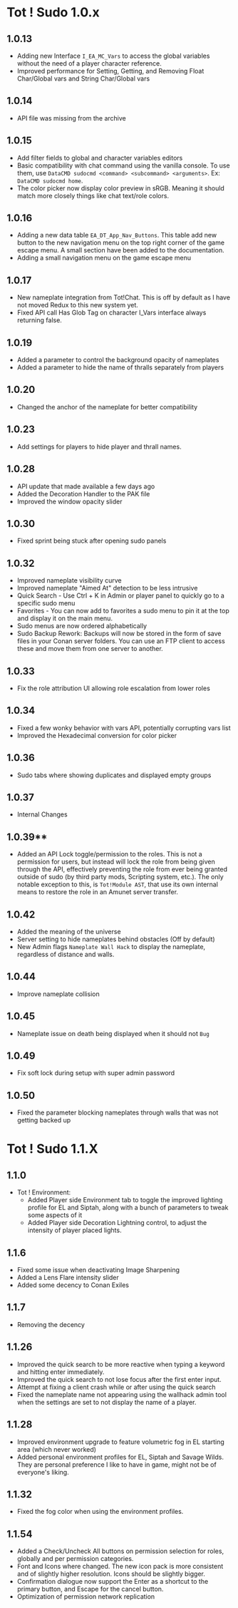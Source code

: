 # Tot ! Sudo 1.0.x

## 1.0.13
- Adding new Interface `I_EA_MC_Vars` to access the global variables without the need of a player character reference.
- Improved performance for Setting, Getting, and Removing Float Char/Global vars and String Char/Global vars

## 1.0.14
- API file was missing from the archive

## 1.0.15
- Add filter fields to global and character variables editors
- Basic compatibility with chat command using the vanilla console. To use them, use `DataCMD sudocmd <command> <subcommand> <arguments>`. Ex: `DataCMD sudocmd home`. 
- The color picker now display color preview in sRGB. Meaning it should match more closely things like chat text/role colors.

## 1.0.16
- Adding a new data table `EA_DT_App_Nav_Buttons`. This table add new button to the new navigation menu on the top right corner of the game escape menu. A small section have been added to the documentation.
- Adding a small navigation menu on the game escape menu

## 1.0.17
- New nameplate integration from Tot!Chat. This is off by default as I have not moved Redux to this new system yet.
- Fixed API call Has Glob Tag on character I_Vars interface always returning false.

## 1.0.19
- Added a parameter to control the background opacity of nameplates
- Added a parameter to hide the name of thralls separately from players

## 1.0.20
- Changed the anchor of the nameplate for better compatibility

## 1.0.23
- Add settings for players to hide player and thrall names.

## 1.0.28
- API update that made available a few days ago
- Added the Decoration Handler to the PAK file
- Improved the window opacity slider

## 1.0.30
- Fixed sprint being stuck after opening sudo panels

## 1.0.32
- Improved nameplate visibility curve
- Improved nameplate "Aimed At" detection to be less intrusive
- Quick Search - Use Ctrl + K in Admin or player panel to quickly go to a specific sudo menu
- Favorites - You can now add to favorites a sudo menu to pin it at the top and display it on the main menu.
- Sudo menus are now ordered alphabetically
- Sudo Backup Rework: Backups will now be stored in the form of save files in your Conan server folders. You can use an FTP client to access these and move them from one server to another.

## 1.0.33
- Fix the role attribution UI allowing role escalation from lower roles

## 1.0.34
- Fixed a few wonky behavior with vars API, potentially corrupting vars list
- Improved the Hexadecimal conversion for color picker

## 1.0.36
- Sudo tabs where showing duplicates and displayed empty groups

## 1.0.37
- Internal Changes

## 1.0.39**
- Added an API Lock toggle/permission to the roles. This is not a permission for users, but instead will lock the role from being given through the API, effectively preventing the role from ever being granted outside of sudo (by third party mods, Scripting system, etc.). The only notable exception to this, is `Tot!Module AST`, that use its own internal means to restore the role in an Amunet server transfer.

## 1.0.42
- Added the meaning of the universe
- Server setting to hide nameplates behind obstacles (Off by default)
- New Admin flags `Nameplate Wall Hack` to display the nameplate, regardless of distance and walls.

## 1.0.44
- Improve nameplate collision

## 1.0.45
- Nameplate issue on death being displayed when it should not `Bug`

## 1.0.49
- Fix soft lock during setup with super admin password

## 1.0.50
- Fixed the parameter blocking nameplates through walls that was not getting backed up

# Tot ! Sudo 1.1.X

## 1.1.0
- Tot ! Environment:
  - Added Player side Environment tab to toggle the improved lighting profile for EL and Siptah, along with a bunch of parameters to tweak some aspects of it
  - Added Player side Decoration Lightning control, to adjust the intensity of player placed lights.

## 1.1.6
- Fixed some issue when deactivating Image Sharpening
- Added a Lens Flare intensity slider
- Added some decency to Conan Exiles

## 1.1.7
- Removing the decency

## 1.1.26
- Improved the quick search to be more reactive when typing a keyword and hitting enter immediately.
- Improved the quick search to not lose focus after the first enter input.
- Attempt at fixing a client crash while or after using the quick search
- Fixed the nameplate name not appearing using the wallhack admin tool when the settings are set to not display the name of a player.

## 1.1.28
- Improved environment upgrade to feature volumetric fog in EL starting area (which never worked)
- Added personal environment profiles for EL, Siptah and Savage Wilds. They are personal preference I like to have in game, might not be of everyone's liking.

## 1.1.32
- Fixed the fog color when using the environment profiles.

## 1.1.54
- Added a Check/Uncheck All buttons on permission selection for roles, globally and per permission categories.
- Font and Icons where changed. The new icon pack is more consistent and of slightly higher resolution. Icons should be slightly bigger.
- Confirmation dialogue now support the Enter as a shortcut to the primary button, and Escape for the cancel button.
- Optimization of permission network replication